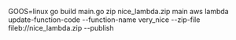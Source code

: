 GOOS=linux go build main.go
zip nice_lambda.zip main
aws lambda update-function-code --function-name very_nice --zip-file fileb://nice_lambda.zip --publish
